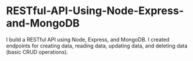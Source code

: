 # RESTful-API-Using-Node-Express-and-MongoDB
I build a RESTful API using Node, Express, and MongoDB. I created endpoints for creating data, reading data, updating data, and deleting data (basic CRUD operations).
